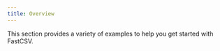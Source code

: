 ```yaml
---
title: Overview
---
```


This section provides a variety of examples to help you get started with FastCSV.
